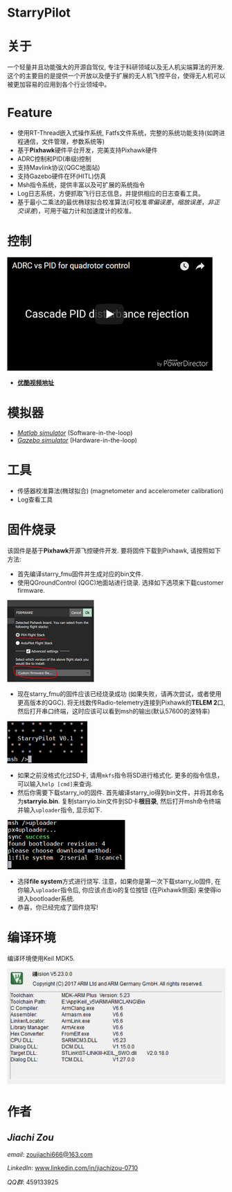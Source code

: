 StarryPilot
============================
# 关于
一个轻量并且功能强大的开源自驾仪, 专注于科研领域以及无人机尖端算法的开发. 这个的主要目的是提供一个开放以及便于扩展的无人机飞控平台，使得无人机可以被更加容易的应用到各个行业领域中。

# Feature
- 使用RT-Thread嵌入式操作系统, Fatfs文件系统，完整的系统功能支持(如跨进程通信，文件管理，参数系统等)
- 基于**Pixhawk**硬件平台开发，完美支持Pixhawk硬件
- ADRC控制和PID(串级)控制
- 支持Mavlink协议(QGC地面站)
- 支持Gazebo硬件在环(HITL)仿真
- Msh指令系统，提供丰富以及可扩展的系统指令
- Log日志系统，方便抓取飞行日志信息，并提供相应的日志查看工具。
- 基于最小二乘法的最优椭球拟合校准算法(可校准*零偏误差*，*缩放误差*，*非正交误差*)，可用于磁力计和加速度计的校准。

# 控制
[![ADRC vs PID](docs/images/adrc_video_demo.png)](https://www.youtube.com/watch?v=77-_nF-qqpA&t=63s)

- [**优酷视频地址**](https://v.youku.com/v_show/id_XMzY2Njg4ODk4NA==.html?spm=a2hzp.8244740.0.0)

# 模拟器
- [*Matlab simulator*](https://github.com/JcZou/matlab_quadsim) (Software-in-the-loop)
- [*Gazebo simulator*](https://github.com/JcZou/gazebo_quadsim) (Hardware-in-the-loop)

# 工具
- 传感器校准算法(椭球拟合) (magnetometer and accelerometer calibration)
- Log查看工具

# 固件烧录
该固件是基于**Pixhawk**开源飞控硬件开发. 要将固件下载到Pixhawk, 请按照如下方法:
- 首先编译starry_fmu固件并生成对应的bin文件.
- 使用QGroundControl (QGC)地面站进行烧录. 选择如下选项来下载customer firmware.

![](docs/images/fmu_download.png)

- 现在starry_fmu的固件应该已经烧录成功 (如果失败，请再次尝试，或者使用更高版本的QGC). 将无线数传Radio-telemetry连接到Pixhawk的**TELEM 2**口, 然后打开串口终端，这时应该可以看到msh的输出(默认57600的波特率)

![](docs/images/msh.png)

- 如果之前没格式化过SD卡, 请用`mkfs`指令将SD进行格式化. 更多的指令信息，可以输入`help [cmd]`来查询.
- 然后你需要下载starry_io的固件. 首先编译starry_io得到bin文件，并将其命名为**starryio.bin**. 复制starryio.bin文件到SD卡**根目录**, 然后打开msh命令终端并输入`uploader`指令, 显示如下.

![](docs/images/io_download.png)

- 选择**file system**方式进行烧写. 注意，如果你是第一次下载starry_io固件, 在你输入`uploader`指令后, 你应该点击io的复位按钮 (在Pixhawk侧面) 来使得io进入bootloader系统.
- 恭喜，你已经完成了固件烧写!

# 编译环境
编译环境使用Keil MDK5.

![](docs/images/mdk5.png)

# 作者
*Jiachi Zou*
---------------------------
*email*: zoujiachi666@163.com 

*LinkedIn*: www.linkedin.com/in/jiachizou-0710

*QQ群*: 459133925

